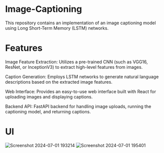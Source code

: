 # Image-Captioning
This repository contains an implementation of an image captioning model using Long Short-Term Memory (LSTM) networks.

# Features
Image Feature Extraction: Utilizes a pre-trained CNN (such as VGG16, ResNet, or InceptionV3) to extract high-level features from images.

Caption Generation: Employs LSTM networks to generate natural language descriptions based on the extracted image features.

Web Interface: Provides an easy-to-use web interface built with React for uploading images and displaying captions.

Backend API: FastAPI backend for handling image uploads, running the captioning model, and returning captions.

# UI
![Screenshot 2024-07-01 193214](https://github.com/Sharathprasaath/Image-Captioning/assets/116355960/b1b0aebe-d9bb-4175-b3c5-a82300ad656a)
![Screenshot 2024-07-01 195401](https://github.com/Sharathprasaath/Image-Captioning/assets/116355960/f78ce5c2-8f52-4523-af41-175d0eb92967)
